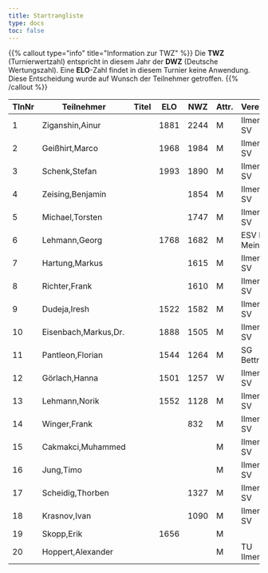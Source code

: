 ```yaml
---
title: Startrangliste
type: docs
toc: false
---
```


{{% callout type="info" title="Information zur TWZ" %}}
Die **TWZ** (Turnierwertzahl) entspricht in diesem Jahr der **DWZ** (Deutsche Wertungszahl). Eine **ELO**-Zahl findet in diesem Turnier keine Anwendung.  
Diese Entscheidung wurde auf Wunsch der Teilnehmer getroffen.
{{% /callout %}}

| TlnNr | Teilnehmer | Titel | ELO | NWZ | Attr. | Verein/Ort | Land | Geburt | FideKenn. | PKZ |
| --- | --- | --- | --- | --- | --- | --- | --- | --- | --- | --- | 
| 1 | Ziganshin,Ainur |  | 1881 | 2244 | M | Ilmenauer SV | RUS | 1998 | 34111872 | 10776775 |
| 2 | Geißhirt,Marco |  | 1968 | 1984 | M | Ilmenauer SV | GER | 1990 | 4610563 | 10059257 |
| 3 | Schenk,Stefan |  | 1993 | 1890 | M | Ilmenauer SV | GER | 1985 | 12924059 | 10188401 |
| 4 | Zeising,Benjamin |  |  | 1854 | M | Ilmenauer SV | GER | 1990 | 16271262 | 10249343 |
| 5 | Michael,Torsten |  |  | 1747 | M | Ilmenauer SV | GER | 1967 | 12982784 | 10143175 |
| 6 | Lehmann,Georg |  | 1768 | 1682 | M | ESV Lok Meiningen | GER | 2002 | 34613005 | 10283268 |
| 7 | Hartung,Markus |  |  | 1615 | M | Ilmenauer SV | GER | 1987 | 16272510 | 10488849 |
| 8 | Richter,Frank |  |  | 1610 | M | Ilmenauer SV | GER | 1969 | 16279727 | 10175929 |
| 9 | Dudeja,Iresh |  | 1522 | 1582 | M | Ilmenauer SV | IND | 1992 | 25721380 | 10706913 |
| 10 | Eisenbach,Markus,Dr. |  | 1888 | 1505 | M | Ilmenauer SV | GER | 1984 | 34663630 | 10043553 |
| 11 | Pantleon,Florian |  | 1544 | 1264 | M | SG Bettringen | GER | 1999 | 533016836 | 10535931 |
| 12 | Görlach,Hanna |  | 1501 | 1257 | W | Ilmenauer SV | GER | 2006 | 34675604 | 10837663 |
| 13 | Lehmann,Norik |  | 1552 | 1128 | M | Ilmenauer SV | GER | 2010 | 34697195 | 10654063 |
| 14 | Winger,Frank |  |  | 832 | M | Ilmenauer SV | GER | 1964 | 16233069 | 10651767 |
| 15 | Cakmakci,Muhammed |  |  |  | M | Ilmenauer SV | GER | 2001 |  | 10886287 |
| 16 | Jung,Timo |  |  |  | M | Ilmenauer SV | GER | 2005 | 533029865 | 10845239 |
| 17 | Scheidig,Thorben |  |  | 1327 | M | Ilmenauer SV | GER | 2007 | 533030219 | 10886213 |
| 18 | Krasnov,Ivan |  |  | 1090 | M | Ilmenauer SV | RUS | 2009 |  | 10731087 |
| 19 | Skopp,Erik |  | 1656 |  | M |  | GER |  | 16201914 |  |
| 20 | Hoppert,Alexander |  |  |  | M | TU Ilmenau | GER | 2000 |  |  |